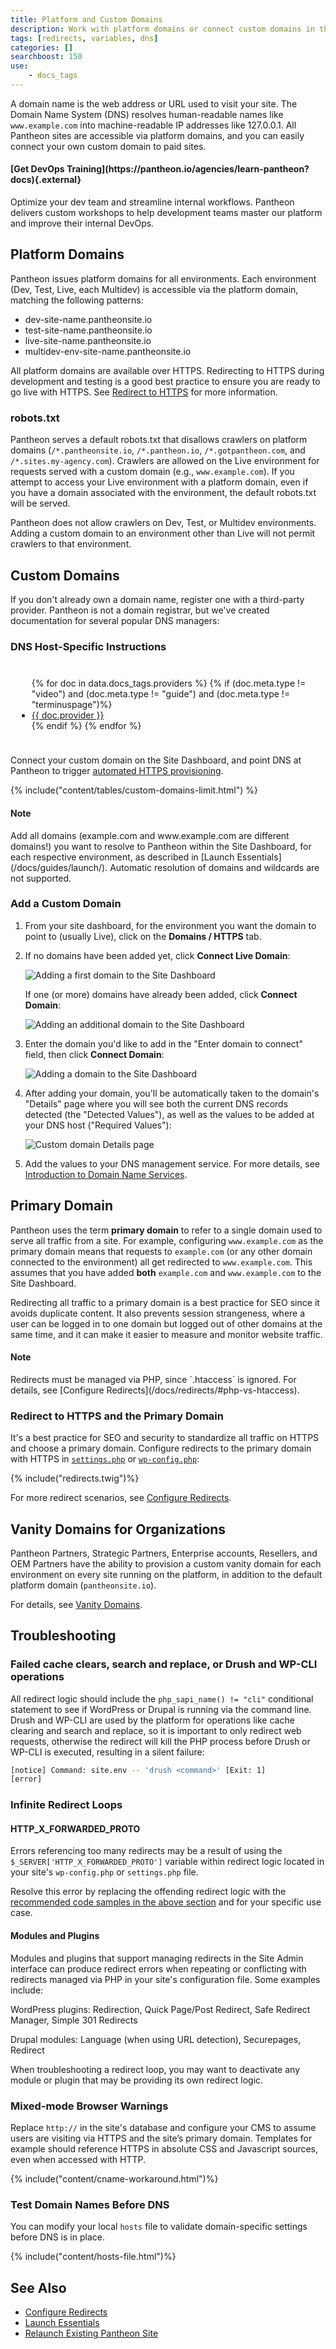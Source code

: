 ```yaml
---
title: Platform and Custom Domains
description: Work with platform domains or connect custom domains in the Site Dashboard, then redirect requests via PHP to standardize traffic on HTTPS and a primary domain.
tags: [redirects, variables, dns]
categories: []
searchboost: 150
use:
    - docs_tags
---
```

A domain name is the web address or URL used to visit your site. The Domain Name System (DNS) resolves human-readable names like `www.example.com` into machine-readable IP addresses like 127.0.0.1. All Pantheon sites are accessible via platform domains, and you can easily connect your own custom domain to paid sites.

<div class="enablement">
  <h4 class="info" markdown="1">[Get DevOps Training](https://pantheon.io/agencies/learn-pantheon?docs){.external}</h4>
  <p>Optimize your dev team and streamline internal workflows. Pantheon delivers custom workshops to help development teams master our platform and improve their internal DevOps.</p>
</div>

## Platform Domains
Pantheon issues platform domains for all environments. Each environment (Dev, Test, Live, each Multidev) is accessible via the platform domain, matching the following patterns:

- dev-site-name.pantheonsite.io
- test-site-name.pantheonsite.io
- live-site-name.pantheonsite.io
- multidev-env-site-name.pantheonsite.io

All platform domains are available over HTTPS. Redirecting to HTTPS during development and testing is a good best practice to ensure you are ready to go live with HTTPS. See [Redirect to HTTPS](/docs/redirects/#redirect-to-https) for more information.

### robots.txt
Pantheon serves a default robots.txt that disallows crawlers on platform domains (`/*.pantheonsite.io`, `/*.pantheon.io`, `/*.gotpantheon.com`, and `/*.sites.my-agency.com`). Crawlers are allowed on the Live environment for requests served with a custom domain (e.g., `www.example.com`). If you attempt to access your Live environment with a platform domain, even if you have a domain associated with the environment, the default robots.txt will be served.

Pantheon does not allow crawlers on Dev, Test, or Multidev environments. Adding a custom domain to an environment other than Live will not permit crawlers to that environment.

## Custom Domains
If you don't already own a domain name, register one with a third-party provider. Pantheon is not a domain registrar, but we've created documentation for several popular DNS managers:

<div class="panel panel-drop panel-guide" id="accordion">
  <div class="panel-heading panel-drop-heading">
    <a class="accordion-toggle panel-drop-title collapsed" data-toggle="collapse" data-parent="#accordion" data-proofer-ignore data-target="#host-specific2"><h3 class="info panel-title panel-drop-title" style="cursor:pointer;"><span style="line-height:.9" class="glyphicons glyphicons-info-sign"></span> DNS Host-Specific Instructions</h3></a>
  </div>
  <div id="host-specific2" class="collapse" style="padding:10px;">
    <ul class="top-docs top-docs-2col docs-2col-panel">
      {% for doc in data.docs_tags.providers %}
        {% if (doc.meta.type != "video") and (doc.meta.type != "guide") and (doc.meta.type != "terminuspage")%}
          <li><a href="{{ doc.url }}">{{ doc.provider }}</a></li>
        {% endif %}
      {% endfor %}
    </ul>
  </div>
</div>

Connect your custom domain on the Site Dashboard, and point DNS at Pantheon to trigger [automated HTTPS provisioning](/docs/https/).

{% include("content/tables/custom-domains-limit.html") %}

<div class="alert alert-info" role="alert">
<h4 class="info">Note</h4>
<p markdown="1">Add all domains (example.com and www.example.com are different domains!) you want to resolve to Pantheon within the Site Dashboard, for each respective environment, as described in [Launch Essentials](/docs/guides/launch/). Automatic resolution of domains and wildcards are not supported.</p></div>

### Add a Custom Domain

1. From your site dashboard, for the environment you want the domain to point to (usually Live), click on the <em class="fa fa-home"></em>**Domains / HTTPS** tab.

2. If no domains have been added yet, click **Connect Live Domain**:

    ![Adding a first domain to the Site Dashboard](/source/docs/assets/images/dashboard/add-new-domain.png)
    
   If one (or more) domains have already been added, click **Connect Domain**:
   
    ![Adding an additional domain to the Site Dashboard](/source/docs/assets/images/dashboard/add-additional-domains.png)

3. Enter the domain you'd like to add in the "Enter domain to connect" field, then click **Connect Domain**:

    ![Adding a domain to the Site Dashboard](/source/docs/assets/images/dashboard/connect-custom-domain.png)

4. After adding your domain, you'll be automatically taken to the domain's "Details" page where you will see both the current DNS records detected (the "Detected Values"), as well as the values to be added at your DNS host ("Required Values"):

    ![Custom domain Details page](/source/docs/assets/images/dashboard/details-page.png)

5. Add the values to your DNS management service. For more details, see [Introduction to Domain Name Services](/docs/dns/).

## Primary Domain
Pantheon uses the term **primary domain** to refer to a single domain used to serve all traffic from a site. For example, configuring `www.example.com` as the primary domain means that requests to `example.com` (or any other domain connected to the environment) all get redirected to `www.example.com`. This assumes that you have added **both** `example.com` and `www.example.com` to the Site Dashboard.

Redirecting all traffic to a primary domain is a best practice for SEO since it avoids duplicate content. It also prevents session strangeness, where a user can be logged in to one domain but logged out of other domains at the same time, and it can make it easier to measure and monitor website traffic.

<div class="alert alert-info">
<h4 class="info">Note</h4>
<p markdown="1">Redirects must be managed via PHP, since `.htaccess` is ignored. For details, see [Configure Redirects](/docs/redirects/#php-vs-htaccess).</p>
</div>

### Redirect to HTTPS and the Primary Domain
It's a best practice for SEO and security to standardize all traffic on HTTPS and choose a primary domain. Configure redirects to the primary domain with HTTPS in [`settings.php`](/docs/settings-php/) or [`wp-config.php`](/docs/wp-config-php/):

{% include("redirects.twig")%}

For more redirect scenarios, see [Configure Redirects](/docs/redirects).

## Vanity Domains for Organizations
Pantheon Partners, Strategic Partners, Enterprise accounts, Resellers, and OEM Partners have the ability to provision a custom vanity domain for each environment on every site running on the platform, in addition to the default platform domain (`pantheonsite.io`).

For details, see [Vanity Domains](/docs/vanity-domains/).

## Troubleshooting
### Failed cache clears, search and replace, or Drush and WP-CLI operations
All redirect logic should include the `php_sapi_name() != "cli"` conditional statement to see if WordPress or Drupal is running via the command line. Drush and WP-CLI are used by the platform for operations like cache clearing and search and replace, so it is important to only redirect web requests, otherwise the redirect will kill the PHP process before Drush or WP-CLI is executed, resulting in a silent failure:

```bash
[notice] Command: site.env -- 'drush <command>' [Exit: 1]
[error]
```


### Infinite Redirect Loops
#### HTTP_X_FORWARDED_PROTO
Errors referencing too many redirects may be a result of using the ` $_SERVER['HTTP_X_FORWARDED_PROTO']` variable within redirect logic located in your site's `wp-config.php` or `settings.php` file.

Resolve this error by replacing the offending redirect logic with the [recommended code samples in the above section](#redirect-to-https-and-the-primary-domain) and for your specific use case.

#### Modules and Plugins
Modules and plugins that support managing redirects in the Site Admin interface can produce redirect errors when repeating or conflicting with redirects managed via PHP in your site's configuration file. Some examples include:

WordPress plugins: Redirection, Quick Page/Post Redirect, Safe Redirect Manager, Simple 301 Redirects

Drupal modules: Language (when using URL detection), Securepages, Redirect

When troubleshooting a redirect loop, you may want to deactivate any module or plugin that may be providing its own redirect logic.

### Mixed-mode Browser Warnings
Replace `http://` in the site's database and configure your CMS to assume users are visiting via HTTPS and the site’s primary domain. Templates for example should reference HTTPS in absolute CSS and Javascript sources, even when accessed with HTTP.

{% include("content/cname-workaround.html")%}

### Test Domain Names Before DNS
You can modify your local `hosts` file to validate domain-specific settings before DNS is in place.

{% include("content/hosts-file.html")%}


## See Also
- [Configure Redirects](/docs/redirects)
- [Launch Essentials](/docs/guides/launch/)
- [Relaunch Existing Pantheon Site](/docs/relaunch/)
